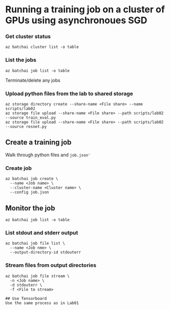 # Running a training job on a cluster of GPUs using asynchronoues SGD


### Get cluster status
```
az batchai cluster list -o table
```
### List the jobs
```
az batchai job list -o table
```
Terminate/delete any jobs

### Upload python files from the lab to shared storage
```
az storage directory create --share-name <File share> --name scripts/lab02
az storage file upload --share-name <File share> --path scripts/lab02 --source train_eval.py
az storage file upload --share-name <File share> --path scripts/lab02 --source resnet.py
```

## Create a training job

Walk through python files and  `job.json'`

### Create job
```
az batchai job create \
  --name <Job name> \
  --cluster-name <Cluster name> \
  --config job.json
```
## Monitor the job
```
az batchai job list -o table
```

### List stdout and stderr output
```
az batchai job file list \
  --name <Job nme> \
  --output-directory-id stdouterr
```

### Stream files from output directories
```
az batchai job file stream \
  -n <Job name> \
  -d stdouterr \
  -f <File to stream>
```

```
## Use Tensorboard 
Use the same process as in Lab01

